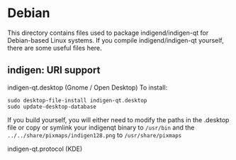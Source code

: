 
Debian
====================
This directory contains files used to package indigend/indigen-qt
for Debian-based Linux systems. If you compile indigend/indigen-qt yourself, there are some useful files here.

## indigen: URI support ##


indigen-qt.desktop  (Gnome / Open Desktop)
To install:

	sudo desktop-file-install indigen-qt.desktop
	sudo update-desktop-database

If you build yourself, you will either need to modify the paths in
the .desktop file or copy or symlink your indigenqt binary to `/usr/bin`
and the `../../share/pixmaps/indigen128.png` to `/usr/share/pixmaps`

indigen-qt.protocol (KDE)

